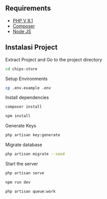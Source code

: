 ## Requirements

- [PHP V 8.1](https://www.apachefriends.org/download.html)
- [Composer](https://getcomposer.org/download/)
- [Node JS](https://nodejs.org/en/download/current)

## Instalasi Project

Extract Project and Go to the project directory

```bash
cd chips-store
```
Setup Environments

```bash
cp .env.example .env
```
Install dependencies

```bash
composer install
```
```bash
npm install
```
Generate Keys

```bash
php artisan key:generate
```
Migrate database

```bash
php artisan migrate --seed
```
Start the server

```bash
php artisan serve
```
```bash
npm run dev
```
```bash
php artisan queue:work
```